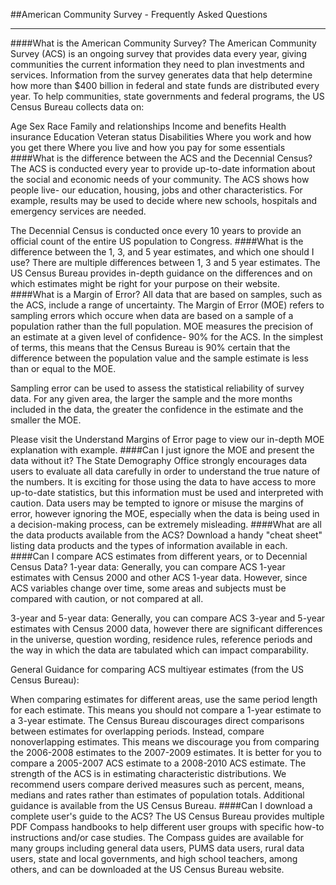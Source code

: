 ##American Community Survey - Frequently Asked Questions
- - -
####What is the American Community Survey?
The American Community Survey (ACS) is an ongoing survey that provides data every year, giving communities the current information they need to plan investments and services. Information from the survey generates data that help determine how more than $400 billion in federal and state funds are distributed every year. To help communities, state governments and federal programs, the US Census Bureau collects data on:

Age
Sex
Race
Family and relationships
Income and benefits
Health insurance
Education
Veteran status
Disabilities
Where you work and how you get there
Where you live and how you pay for some essentials
####What is the difference between the ACS and the Decennial Census?
The ACS is conducted every year to provide up-to-date information about the social and economic needs of your community. The ACS shows how people live- our education, housing, jobs and other characteristics. For example, results may be used to decide where new schools, hospitals and emergency services are needed.

The Decennial Census is conducted once every 10 years to provide an official count of the entire US population to Congress.
####What is the difference between the 1, 3, and 5 year estimates, and which one should I use?
There are multiple differences between 1, 3 and 5 year estimates. The US Census Bureau provides in-depth guidance on the differences and on which estimates might be right for your purpose on their website.
####What is a Margin of Error?
All data that are based on samples, such as the ACS, include a range of uncertainty. The Margin of Error (MOE) refers to sampling errors which occure when data are based on a sample of a population rather than the full population. MOE measures the precision of an estimate at a given level of confidence- 90% for the ACS. In the simplest of terms, this means that the Census Bureau is 90% certain that the difference between the population value and the sample estimate is less than or equal to the MOE.

Sampling error can be used to assess the statistical reliability of survey data. For any given area, the larger the sample and the more months included in the data, the greater the confidence in the estimate and the smaller the MOE.

Please visit the Understand Margins of Error page to view our in-depth MOE explanation with example.
####Can I just ignore the MOE and present the data without it?
The State Demography Office strongly encourages data users to evaluate all data carefully in order to understand the true nature of the numbers. It is exciting for those using the data to have access to more up-to-date statistics, but this information must be used and interpreted with caution. Data users may be tempted to ignore or misuse the margins of error, however ignoring the MOE, especially when the data is being used in a decision-making process, can be extremely misleading.
####What are all the data products available from the ACS?
Download a handy "cheat sheet" listing data products and the types of information available in each.
####Can I compare ACS estimates from different years, or to Decennial Census Data?
1-year data: Generally, you can compare ACS 1-year estimates with Census 2000 and other ACS 1-year data. However, since ACS variables change over time, some areas and subjects must be compared with caution, or not compared at all.

3-year and 5-year data: Generally, you can compare ACS 3-year and 5-year estimates with Census 2000 data, however there are significant differences in the universe, question wording, residence rules, reference periods and the way in which the data are tabulated which can impact comparability. 

General Guidance for comparing ACS multiyear estimates (from the US Census Bureau):

When comparing estimates for different areas, use the same period length for each estimate. This means you should not compare a 1-year estimate to a 3-year estimate.
The Census Bureau discourages direct comparisons between estimates for overlapping periods. Instead, compare nonoverlapping estimates. This means we discourage you from comparing the 2006-2008 estimates to the 2007-2009 estimates. It is better for you to compare a 2005-2007 ACS estimate to a 2008-2010 ACS estimate.
The strength of the ACS is in estimating characteristic distributions. We recommend users compare derived measures such as percent, means, medians and rates rather than estimates of population totals.
Additional guidance is available from the US Census Bureau.
####Can I download a complete user's guide to the ACS?
The US Census Bureau provides multiple PDF Compass handbooks to help different user groups with specific how-to instructions and/or case studies. The Compass guides are available for many groups including general data users, PUMS data users, rural data users, state and local governments, and high school teachers, among others, and can be downloaded at the US Census Bureau website.